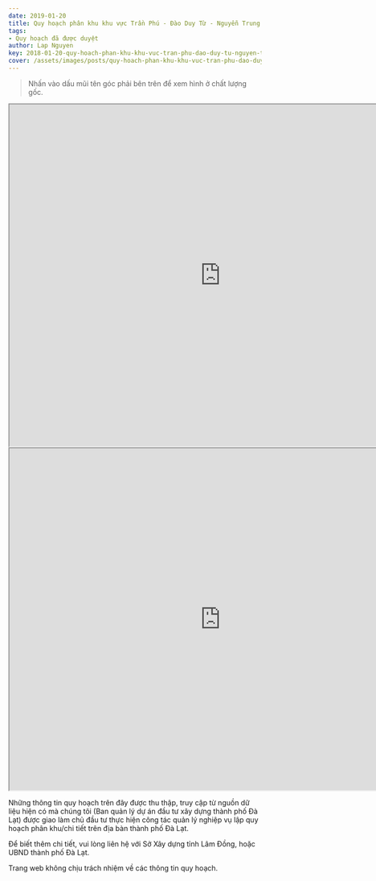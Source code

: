 ```yaml
---
date: 2019-01-20
title: Quy hoạch phân khu khu vực Trần Phú - Đào Duy Từ - Nguyễn Trung Trực - Hà Huy Tập, Phường 3 (Khu A5)
tags:
- Quy hoạch đã được duyệt
author: Lap Nguyen
key: 2018-01-20-quy-hoach-phan-khu-khu-vuc-tran-phu-dao-duy-tu-nguyen-trung-truc-ha-huy-tap-phuong-3-khu-a5
cover: /assets/images/posts/quy-hoach-phan-khu-khu-vuc-tran-phu-dao-duy-tu-nguyen-trung-truc-ha-huy-tap-phuong-3-khu-a5.png
---
```


> Nhấn vào dấu mũi tên góc phải bên trên để xem hình ở chất lượng gốc. 

<iframe src="https://drive.google.com/file/d/1KWkLv5lVm9vHlWfaj-P80LpY15IICQIn/preview" width="840" height="680"></iframe>
<!--more-->
<iframe src="https://drive.google.com/file/d/1K6-GQ95EgGDm7qpmN_XGZ3LEudUHZWcV/preview" width="840" height="680"></iframe>

Những thông tin quy hoạch trên đây được thu thập, truy cập từ nguồn dữ liệu hiện có mà chúng tôi 
(Ban quản lý dự án đầu tư xây dựng thành phố Đà Lạt) được giao làm chủ đầu tư thực hiện công tác quản lý nghiệp vụ 
lập quy hoạch phân khu/chi tiết trên địa bàn thành phố Đà Lạt.

Để biết thêm chi tiết, vui lòng liên hệ với Sở Xây dựng tỉnh Lâm Đồng, hoặc UBND thành phố Đà Lạt.

Trang web không chịu trách nhiệm về các thông tin quy hoạch.